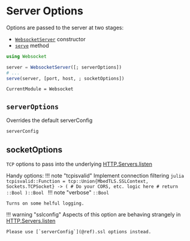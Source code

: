 # Server Options

Options are passed to the server at two stages:
- [`WebsocketServer`](@ref) constructor
- [`serve`](@ref) method
```julia
using Websocket

server = WebsocketServer([; serverOptions])
# ...
serve(server, [port, host, ; socketOptions])
```
```@meta
CurrentModule = Websocket
```
## `serverOptions`
Overrides the default serverConfig
```@docs
serverConfig
```

## socketOptions
`TCP` options to pass into the underlying [HTTP.Servers.listen](https://juliaweb.github.io/HTTP.jl/stable/public_interface/#Server-/-Handlers-1)

Handy options:
!!! note "tcpisvalid"
    Implement connection filtering 
    ```julia
        tcpisvalid::Function = tcp::Union{MbedTLS.SSLContext, Sockets.TCPSocket} -> (
            # Do your CORS, etc. logic here
            # return ::Bool
        )::Bool
    ```
!!! note "verbose"
    `::Bool`

    Turns on some helful logging.

!!! warning "sslconfig"
    Aspects of this option are behaving strangely in [HTTP.Servers.listen](https://juliaweb.github.io/HTTP.jl/stable/public_interface/#Server-/-Handlers-1)

    Please use [`serverConfig`](@ref).ssl options instead.